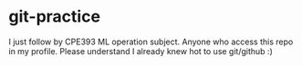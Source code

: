 # git-practice
I just follow by CPE393 ML operation subject. Anyone who access this repo in my profile. Please understand I already knew hot to use git/github :)
